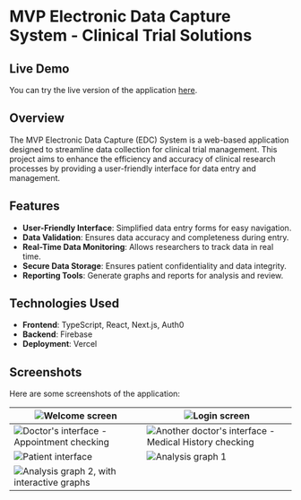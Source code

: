 # MVP Electronic Data Capture System  - Clinical Trial Solutions

## Live Demo
You can try the live version of the application [here](https://clinical-trial-solutions.vercel.app/).


## Overview
The MVP Electronic Data Capture (EDC) System is a web-based application designed to streamline data collection for clinical trial management. This project aims to enhance the efficiency and accuracy of clinical research processes by providing a user-friendly interface for data entry and management.

## Features
- **User-Friendly Interface**: Simplified data entry forms for easy navigation.
- **Data Validation**: Ensures data accuracy and completeness during entry.
- **Real-Time Data Monitoring**: Allows researchers to track data in real time.
- **Secure Data Storage**: Ensures patient confidentiality and data integrity.
- **Reporting Tools**: Generate graphs and reports for analysis and review.

## Technologies Used
- **Frontend**: TypeScript, React, Next.js, Auth0
- **Backend**: Firebase
- **Deployment**: Vercel


## Screenshots
Here are some screenshots of the application:

| ![Welcome screen](https://github.com/user-attachments/assets/0b440313-a289-4285-bb3c-64de5c47066f) | ![Login screen](https://github.com/user-attachments/assets/71e63404-8c2f-4e0d-a98c-d695d2bb1c5d) |
|---|---|
| ![Doctor's interface - Appointment checking](https://github.com/user-attachments/assets/67049bf6-8855-46e0-8932-12066a99a3a7) | ![Another doctor's interface - Medical History checking](https://github.com/user-attachments/assets/1a2764f0-4a91-43a4-bbaf-7f1f68646981) |
| ![Patient interface](https://github.com/user-attachments/assets/9c6bcfde-feca-4283-ba6b-baa49b49c825) | ![Analysis graph 1](https://github.com/user-attachments/assets/45690bfa-842c-4403-9642-1072e99adf14) |
| ![Analysis graph 2, with interactive graphs](https://github.com/user-attachments/assets/f6f42017-1efc-470c-a169-776e93818042) | |

